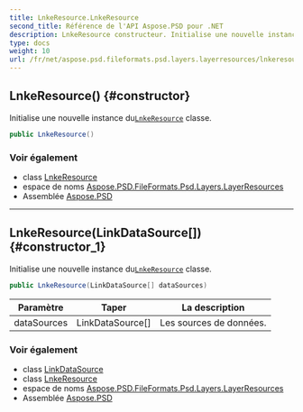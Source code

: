 ```yaml
---
title: LnkeResource.LnkeResource
second_title: Référence de l'API Aspose.PSD pour .NET
description: LnkeResource constructeur. Initialise une nouvelle instance duLnkeResource classe.
type: docs
weight: 10
url: /fr/net/aspose.psd.fileformats.psd.layers.layerresources/lnkeresource/lnkeresource/
---
```

## LnkeResource() {#constructor}

Initialise une nouvelle instance du[`LnkeResource`](../) classe.

```csharp
public LnkeResource()
```

### Voir également

* class [LnkeResource](../)
* espace de noms [Aspose.PSD.FileFormats.Psd.Layers.LayerResources](../../lnkeresource/)
* Assemblée [Aspose.PSD](../../../)

---

## LnkeResource(LinkDataSource[]) {#constructor_1}

Initialise une nouvelle instance du[`LnkeResource`](../) classe.

```csharp
public LnkeResource(LinkDataSource[] dataSources)
```

| Paramètre | Taper | La description |
| --- | --- | --- |
| dataSources | LinkDataSource[] | Les sources de données. |

### Voir également

* class [LinkDataSource](../../linkdatasource/)
* class [LnkeResource](../)
* espace de noms [Aspose.PSD.FileFormats.Psd.Layers.LayerResources](../../lnkeresource/)
* Assemblée [Aspose.PSD](../../../)



